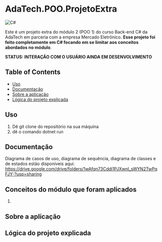 # AdaTech.POO.ProjetoExtra
![C#](https://img.shields.io/badge/c%23-%23239120.svg?style=for-the-badge&logo=c-sharp&logoColor=white)

Este é um projeto extra do módulo 2 (POO 1) do curso Back-end C# da AdaTech em parceria com a empresa Mercado Eletrônico. **Esse projeto foi feito completamente em C# focando em se limitar aos conceitos abordados no módulo**.

**STATUS: INTERAÇÃO COM O USUÁRIO AINDA EM DESENVOLVIMENTO**

## Table of Contents

- [Uso](#uso)
- [Documentação](#documentação)
- [Sobre a aplicação](#sobre-a-aplicação)
- [Lógica do projeto explicada](#lógica-do-projeto-explicada)


## Uso

1. Dê git clone do repositório na sua máquina
2. dê o comando dotnet run

## Documentação
Diagrama de casos de uso, diagrama de sequência, diagrama de classes e de estados estão disponíveis aqui: https://drive.google.com/drive/folders/1wAfqn73Cddi1PJXwnI_sWYN2TwPqFJY-?usp=sharing


## Conceitos do módulo que foram aplicados

1. 

## Sobre a aplicação



## Lógica do projeto explicada



